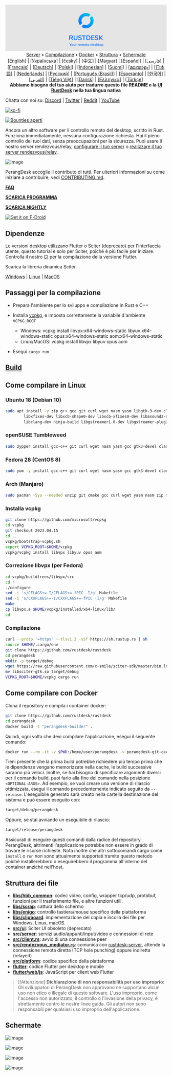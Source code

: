 <p align="center">
  <img src="../res/logo-header.svg" alt="PerangDesk - il tuo desktop remoto"><br>
  <a href="#server-pubblici-gratuiti">Server</a> •
  <a href="#passaggi-per-la-compilazione">Compilazione</a> •
  <a href="#come-compilare-con-docker">Docker</a> •
  <a href="#struttura-dei-file">Struttura</a> •
  <a href="#schermate">Schermate</a><br>
  [<a href="../README.md">English</a>] | [<a href="README-UA.md">Українська</a>] | [<a href="README-CS.md">česky</a>] | [<a href="README-ZH.md">中文</a>] | [<a href="README-HU.md">Magyar</a>] | [<a href="README-ES.md">Español</a>] | [<a href="README-FA.md">فارسی</a>] | [<a href="README-FR.md">Français</a>] | [<a href="README-DE.md">Deutsch</a>] | [<a href="README-PL.md">Polski</a>] | [<a href="README-ID.md">Indonesian</a>] | [<a href="README-FI.md">Suomi</a>] | [<a href="README-ML.md">മലയാളം</a>] | [<a href="README-JP.md">日本語</a>] | [<a href="README-NL.md">Nederlands</a>] | [<a href="README-RU.md">Русский</a>] | [<a href="README-PTBR.md">Português (Brasil)</a>] | [<a href="README-EO.md">Esperanto</a>] | [<a href="README-KR.md">한국어</a>] | [<a href="README-AR.md">العربي</a>] | [<a href="README-VN.md">Tiếng Việt</a>] | [<a href="README-DA.md">Dansk</a>] | [<a href="README-GR.md">Ελληνικά</a>] | [<a href="README-TR.md">Türkçe</a>]<br>
  <b>Abbiamo bisogno del tuo aiuto per tradurre questo file README e la <a href="https://github.com/rustdesk/rustdesk/tree/master/src/lang">UI RustDesk</a> nella tua lingua nativa</b>
</p>

Chatta con noi su: [Discord](https://discord.gg/nDceKgxnkV) | [Twitter](https://twitter.com/rustdesk) | [Reddit](https://www.reddit.com/r/rustdesk) | [YouTube](https://www.youtube.com/@rustdesk)

[![ko-fi](https://ko-fi.com/img/githubbutton_sm.svg)](https://ko-fi.com/I2I04VU09)

[![Bounties aperti](https://img.shields.io/endpoint?url=https%3A%2F%2Fconsole.algora.io%2Fapi%2Fshields%2Frustdesk%2Fbounties%3Fstatus%3Dopen)](https://console.algora.io/org/rustdesk/bounties?status=open)

Ancora un altro software per il controllo remoto del desktop, scritto in Rust. Funziona immediatamente, nessuna configurazione richiesta. Hai il pieno controllo dei tuoi dati, senza preoccupazioni per la sicurezza. Puoi usare il nostro server rendezvous/relay, [configurare il tuo server](https://rustdesk.com/server) o [realizzare il tuo server rendezvous/relay](https://github.com/rustdesk/rustdesk-server-demo).

![image](https://user-images.githubusercontent.com/71636191/171661982-430285f0-2e12-4b1d-9957-4a58e375304d.png)

PerangDesk accoglie il contributo di tutti. Per ulteriori informazioni su come iniziare a contribuire, vedi [CONTRIBUTING.md](CONTRIBUTING-IT.md).

[**FAQ**](https://github.com/rustdesk/rustdesk/wiki/FAQ)

[**SCARICA PROGRAMMA**](https://github.com/rustdesk/rustdesk/releases)

[**SCARICA NIGHTLY**](https://github.com/rustdesk/rustdesk/releases/tag/nightly)

[<img src="https://fdroid.gitlab.io/artwork/badge/get-it-on.png"
    alt="Get it on F-Droid"
    height="80">](https://f-droid.org/en/packages/com.carriez.flutter_hbb)

## Dipendenze

Le versioni desktop utilizzano Flutter o Sciter (deprecato) per l'interfaccia utente, questo tutorial è solo per Sciter, poiché è più facile per iniziare. Controlla il nostro [CI](https://github.com/rustdesk/rustdesk/blob/master/.github/workflows/flutter-build.yml) per la compilazione della versione Flutter.

Scarica la libreria dinamica Sciter.

[Windows](https://raw.githubusercontent.com/c-smile/sciter-sdk/master/bin.win/x64/sciter.dll) |
[Linux](https://raw.githubusercontent.com/c-smile/sciter-sdk/master/bin.lnx/x64/libsciter-gtk.so) |
[MacOS](https://raw.githubusercontent.com/c-smile/sciter-sdk/master/bin.osx/libsciter.dylib)

## Passaggi per la compilazione

- Prepara l'ambiente per lo sviluppo e compilazione in Rust e C++

- Installa [vcpkg](https://github.com/microsoft/vcpkg), e imposta correttamente la variabile d'ambiente `VCPKG_ROOT`

  - Windows: vcpkg install libvpx:x64-windows-static libyuv:x64-windows-static opus:x64-windows-static aom:x64-windows-static
  - Linux/MacOS: vcpkg install libvpx libyuv opus aom

- Esegui `cargo run`

## [Build](https://rustdesk.com/docs/en/dev/build/)

## Come compilare in Linux

### Ubuntu 18 (Debian 10)

```sh
sudo apt install -y zip g++ gcc git curl wget nasm yasm libgtk-3-dev clang libxcb-randr0-dev libxdo-dev \
        libxfixes-dev libxcb-shape0-dev libxcb-xfixes0-dev libasound2-dev libpulse-dev cmake make \
        libclang-dev ninja-build libgstreamer1.0-dev libgstreamer-plugins-base1.0-dev
```

### openSUSE Tumbleweed

```sh
sudo zypper install gcc-c++ git curl wget nasm yasm gcc gtk3-devel clang libxcb-devel libXfixes-devel cmake alsa-lib-devel gstreamer-devel gstreamer-plugins-base-devel xdotool-devel
```

### Fedora 28 (CentOS 8)

```sh
sudo yum -y install gcc-c++ git curl wget nasm yasm gcc gtk3-devel clang libxcb-devel libxdo-devel libXfixes-devel pulseaudio-libs-devel cmake alsa-lib-devel
```

### Arch (Manjaro)

```sh
sudo pacman -Syu --needed unzip git cmake gcc curl wget yasm nasm zip make pkg-config clang gtk3 xdotool libxcb libxfixes alsa-lib pipewire
```

### Installa vcpkg

```sh
git clone https://github.com/microsoft/vcpkg
cd vcpkg
git checkout 2023.04.15
cd ..
vcpkg/bootstrap-vcpkg.sh
export VCPKG_ROOT=$HOME/vcpkg
vcpkg/vcpkg install libvpx libyuv opus aom
```

### Correzione libvpx (per Fedora)

```sh
cd vcpkg/buildtrees/libvpx/src
cd *
./configure
sed -i 's/CFLAGS+=-I/CFLAGS+=-fPIC -I/g' Makefile
sed -i 's/CXXFLAGS+=-I/CXXFLAGS+=-fPIC -I/g' Makefile
make
cp libvpx.a $HOME/vcpkg/installed/x64-linux/lib/
cd
```

### Compilazione

```sh
curl --proto '=https' --tlsv1.2 -sSf https://sh.rustup.rs | sh
source $HOME/.cargo/env
git clone https://github.com/rustdesk/rustdesk
cd perangdesk
mkdir -p target/debug
wget https://raw.githubusercontent.com/c-smile/sciter-sdk/master/bin.lnx/x64/libsciter-gtk.so
mv libsciter-gtk.so target/debug
VCPKG_ROOT=$HOME/vcpkg cargo run
```

## Come compilare con Docker

Clona il repository e compila i container docker:

```sh
git clone https://github.com/rustdesk/rustdesk
cd perangdesk
docker build -t "perangdesk-builder" .
```

Quindi, ogni volta che devi compilare l'applicazione, esegui il seguente comando:

```sh
docker run --rm -it -v $PWD:/home/user/perangdesk -v perangdesk-git-cache:/home/user/.cargo/git -v perangdesk-registry-cache:/home/user/.cargo/registry -e PUID="$(id -u)" -e PGID="$(id -g)" perangdesk-builder
```

Tieni presente che la prima build potrebbe richiedere più tempo prima che le dipendenze vengano memorizzate nella cache, le build successive saranno più veloci. Inoltre, se hai bisogno di specificare argomenti diversi per il comando build, puoi farlo alla fine del comando nella posizione `<OPTIONAL-ARGS>`. Ad esempio, se vuoi creare una versione di rilascio ottimizzata, esegui il comando precedentemente indicato seguito da `--release`. L'eseguibile generato sarà creato nella cartella destinazione del sistema e può essere eseguito con:

```sh
target/debug/perangdesk
```

Oppure, se stai avviando un eseguibile di rilascio:

```sh
target/release/perangdesk
```

Assicurati di eseguire questi comandi dalla radice del repository PerangDesk, altrimenti l'applicazione potrebbe non essere in grado di trovare le risorse richieste. Nota inoltre che altri sottocomandi cargo come `install` o `run` non sono attualmente supportati tramite questo metodo poiché installerebbero o eseguirebbero il programma all'interno del container anziché nell'host.

## Struttura dei file

- **[libs/hbb_common](https://github.com/rustdesk/rustdesk/tree/master/libs/hbb_common)**: codec video, config, wrapper tcp/udp, protobuf, funzioni per il trasferimento file, e altre funzioni utili.
- **[libs/scrap](https://github.com/rustdesk/rustdesk/tree/master/libs/scrap)**: cattura dello schermo
- **[libs/enigo](https://github.com/rustdesk/rustdesk/tree/master/libs/enigo)**: controllo tastiera/mouse specifico della piattaforma
- **[libs/clipboard](https://github.com/rustdesk/rustdesk/tree/master/libs/clipboard)**: implementazione del copia e incolla dei file per Windows, Linux, macOS.
- **[src/ui](https://github.com/rustdesk/rustdesk/tree/master/src/ui)**: Sciter UI obsoleto (deprecato)
- **[src/server](https://github.com/rustdesk/rustdesk/tree/master/src/server)**: servizi audio/appunti/input/video e connessioni di rete
- **[src/client.rs](https://github.com/rustdesk/rustdesk/tree/master/src/client.rs)**: avvio di una connessione peer
- **[src/rendezvous_mediator.rs](https://github.com/rustdesk/rustdesk/tree/master/src/rendezvous_mediator.rs)**: comunica con [rustdesk-server](https://github.com/rustdesk/rustdesk-server), attende la connessione remota diretta (TCP hole punching) oppure indiretta (relayed)
- **[src/platform](https://github.com/rustdesk/rustdesk/tree/master/src/platform)**: codice specifico della piattaforma
- **[flutter](https://github.com/rustdesk/rustdesk/tree/master/flutter)**: codice Flutter per desktop e mobile
- **[flutter/web/js](https://github.com/rustdesk/rustdesk/tree/master/flutter/web/js)**: JavaScript per client web Flutter

> [!Attenzione]
> **Dichiarazione di non responsabilità per uso improprio:** <br>
> Gli sviluppatori di PerangDesk non approvano né supportano alcun uso non etico o illegale di questo software. L'uso improprio, come l'accesso non autorizzato, il controllo o l'invasione della privacy, è strettamente contro le nostre linee guida. Gli autori non sono responsabili per qualsiasi uso improprio dell'applicazione.

## Schermate

![image](https://user-images.githubusercontent.com/71636191/113112362-ae4deb80-923b-11eb-957d-ff88daad4f06.png)

![image](https://user-images.githubusercontent.com/71636191/113112619-f705a480-923b-11eb-911d-97e984ef52b6.png)

![image](https://user-images.githubusercontent.com/71636191/113112857-3fbd5d80-923c-11eb-9836-768325faf906.png)

![image](https://user-images.githubusercontent.com/71636191/135385039-38fdbd72-379a-422d-b97f-33df71fb1cec.png)
